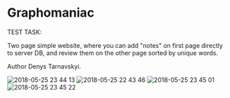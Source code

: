 # Graphomaniac
TEST TASK:

Two page simple website, where you can add "notes" on first page directly to server DB, and review them on the other page sorted by unique words.

Author Denys Tarnavskyi.

![2018-05-25 23 44 13](https://user-images.githubusercontent.com/25755345/40565703-3b80a312-6076-11e8-93f6-967f4fad5ae1.png)
![2018-05-25 22 43 46](https://user-images.githubusercontent.com/25755345/40565701-3a5ac0da-6076-11e8-8e3b-82b6e85f9da4.png)
![2018-05-25 23 45 01](https://user-images.githubusercontent.com/25755345/40565706-3c7f49d0-6076-11e8-960b-c7180daf27c8.png)
![2018-05-25 23 45 22](https://user-images.githubusercontent.com/25755345/40565700-38eac3bc-6076-11e8-82b2-cef7e5a9557d.png)

